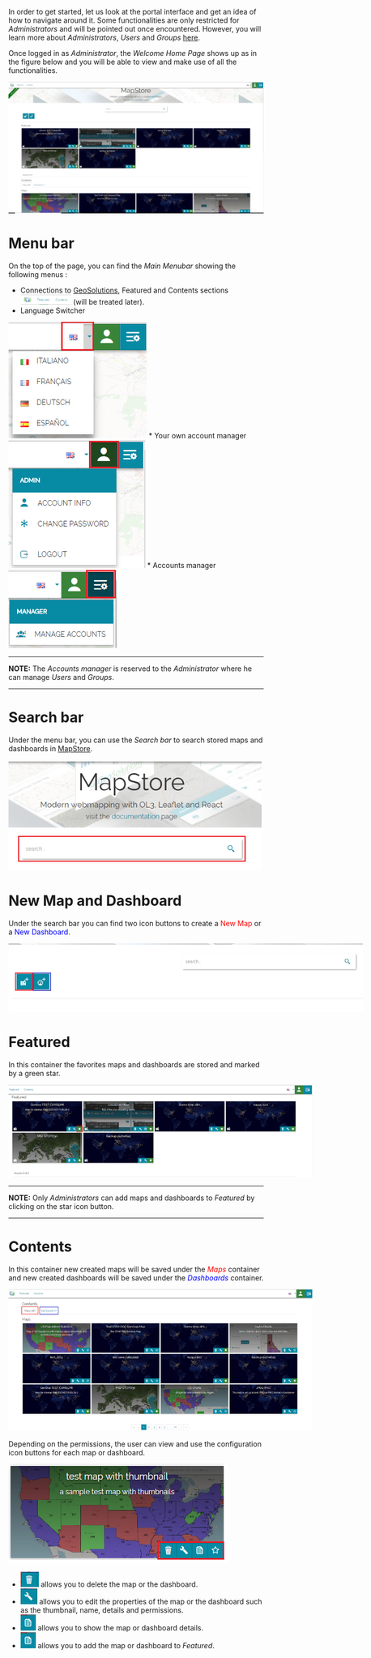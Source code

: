 In order to get started, let us look at the portal interface and get an idea of how to navigate around it. Some functionalities are only restricted for 
*Administrators* and will be pointed out once encountered. However, you will learn more about *Administrators*, *Users* and *Groups* [here](). 

Once logged in as *Administrator*, the *Welcome Home Page* shows up as in the figure below and you will be able to view and make use of all the functionalities. 

 <img src="img/home-page.png" style="" alt="Home Page" class="center" />

# Menu bar

On the top of the page, you can find the *Main Menubar* showing the following menus :
* Connections to [GeoSolutions](https://www.geo-solutions.it/), Featured and Contents sections <img src="img/connections.png" style="width:100px;height:20px;" /> (will be treated later). 
* Language Switcher 
<img src="img/language-switcher.png" style="width:px;height:px;" />
* Your own account manager
<img src="img/own-account.png" style="width:px;height:px;" />
* Accounts manager 
<img src="img/manage-accounts.png" style="width:px;height:px;" />

---
**NOTE:**
The *Accounts manager* is reserved to the *Administrator* where he can manage *Users* and *Groups*.

---

# Search bar

Under the menu bar, you can use the *Search bar* to search stored maps and dashboards in [MapStore](https://mapstore2.geo-solutions.it/mapstore/#/).

<img src="img/search-bar.png" style="max-width:500px;" />

# New Map and Dashboard

Under the search bar you can find two icon buttons to create a <span style="color:red">New Map</span> or a <span style="color:blue">New Dashboard</span>. 

<img src="img/map-dash.png" style="max-width:700px;" />

# Featured

In this container the favorites maps and dashboards are stored and marked by a green star. 

<img src="img/featured.png" style="max-width:600px;" />

---
**NOTE:**
Only *Administrators* can add maps and dashboards to *Featured* by clicking on the star icon button. 

---

# Contents

In this container new created maps will be saved under the <span style="color:red">*Maps* </span>container and new created dashboards will be saved under the <span style="color:blue">*Dashboards* </span>container.

<img src="img/contents.png" style="max-width:600px;" />

Depending on the permissions, the user can view and use the configuration icon buttons for each map or dashboard. 

<img src="img/config.png" style="max-width:600px;" />

* <img src="img/delete.png" /> allows you to delete the map or the dashboard.
* <img src="img/properties.png" /> allows you to edit the properties of the map or the dashboard such as the thumbnail, name, details and permissions. 
* <img src="img/details.png" /> allows you to show the map or dashboard details.
* <img src="img/details.png" /> allows you to add the map or dashboard to *Featured*. 

